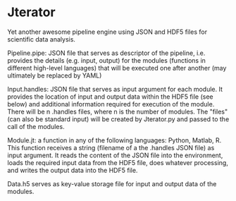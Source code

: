 Jterator
========

Yet another awesome pipeline engine using JSON and HDF5 files for scientific data analysis.

Pipeline.pipe: 
JSON file that serves as descriptor of the pipeline, i.e. provides the details (e.g. input, output) for the modules (functions in different high-level languages) that will be executed one after another (may ultimately be replaced by YAML)

Input.handles:
JSON file that serves as input argument for each module. It provides the location of input and output data within the HDF5 file (see below) and additional information required for execution of the module. There will be n .handles files, where n is the number of modules. The "files" (can also be standard input) will be created by Jterator.py and passed to the call of the modules.

Module.jt:
a function in any of the following languages: Python, Matlab, R. This function receives a string (filename of a the .handles JSON file) as input argument. It reads the content of the JSON file into the environment, loads the required input data from the HDF5 file, does whatever processing, and writes the output data into the HDF5 file.

Data.h5
serves as key-value storage file for input and output data of the modules.
